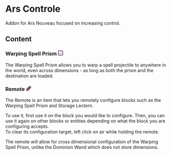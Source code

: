 # Ars Controle

Addon for Ars Nouveau focused on increasing control.

## Content

### Warping Spell Prism ![](https://github.com/Vonr/Ars-Controle/blob/1.20.x/src/main/resources/assets/ars_controle/textures/block/warping_spell_prism.png?raw=true)

The Warping Spell Prism allows you to warp a spell projectile to anywhere in the world, even across dimensions -
as long as both the prism and the destination are loaded.

### Remote ![](https://github.com/Vonr/Ars-Controle/blob/1.20.x/src/main/resources/assets/ars_controle/textures/item/remote.png?raw=true)

The Remote is an item that lets you remotely configure blocks such as the Warping Spell Prism and Storage Lectern.

To use it, first use it on the block you would like to configure.
Then, you can use it again on other blocks or entities depending on what the block you are configuring accepts.  
To clear its configuration target, left click on air while holding the remote.

The remote will allow for cross dimensional configuration of the Warping Spell Prism, unlike the Dominion Wand
which does not store dimensions.
